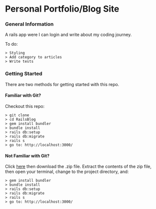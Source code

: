 # Personal Portfolio/Blog Site

### General Information

A rails app were I can login and write about my coding journey.

To do:

```
> Styling
> Add category to articles
> Write tests
```

### Getting Started

There are two methods for getting started with this repo.

#### Familiar with Git?
Checkout this repo:

```
> git clone
> cd RailsBlog
> gem install bundler
> bundle install
> rails db:setup
> rails db:migrate
> rails s
> go to: http://localhost:3000/
```

#### Not Familiar with Git?
Click [here](https://github.com/Awadje/RailsBlog/archive/master.zip) then download the .zip file.  Extract the contents of the zip file, then open your terminal, change to the project directory, and:

```
> gem install bundler
> bundle install
> rails db:setup
> rails db:migrate
> rails s
> go to: http://localhost:3000/
```
